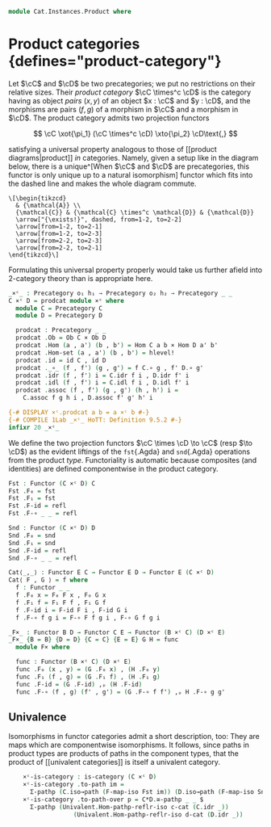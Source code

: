 <!--
```agda
open import Cat.Functor.Base
open import Cat.Prelude

import Cat.Reasoning
```
-->

```agda
module Cat.Instances.Product where
```

<!--
```agda
open Precategory
open Functor
private variable
  o₁ h₁ o₂ h₂ : Level
  B C D E : Precategory o₁ h₁
```
-->

# Product categories {defines="product-category"}

Let $\cC$ and $\cD$ be two precategories; we put no restrictions
on their relative sizes. Their _product category_ $\cC \times^c
\cD$ is the category having as object _pairs_ $(x, y)$ of an object
$x : \cC$ and $y : \cD$, and the morphisms are pairs $(f, g)$ of a
morphism in $\cC$ and a morphism in $\cD$. The product category
admits two projection functors

$$
\cC \xot{\pi_1} (\cC \times^c \cD) \xto{\pi_2} \cD\text{,}
$$

satisfying a universal property analogous to those of [[product
diagrams|product]] _in_ categories. Namely, given a setup like in the
diagram below, there is a unique^[When $\cC$ and $\cD$ are
precategories, this functor is only unique up to a natural isomorphism]
functor which fits into the dashed line and makes the whole diagram
commute.

[product diagrams]: Cat.Diagram.Product.html

~~~{.quiver}
\[\begin{tikzcd}
  & {\mathcal{A}} \\
  {\mathcal{C}} & {\mathcal{C} \times^c \mathcal{D}} & {\mathcal{D}}
  \arrow["{\exists!}", dashed, from=1-2, to=2-2]
  \arrow[from=1-2, to=2-1]
  \arrow[from=1-2, to=2-3]
  \arrow[from=2-2, to=2-3]
  \arrow[from=2-2, to=2-1]
\end{tikzcd}\]
~~~

Formulating this universal property properly would take us further
afield into 2-category theory than is appropriate here.

```agda
_×ᶜ_ : Precategory o₁ h₁ → Precategory o₂ h₂ → Precategory _ _
C ×ᶜ D = prodcat module ×ᶜ where
  module C = Precategory C
  module D = Precategory D

  prodcat : Precategory _ _
  prodcat .Ob = Ob C × Ob D
  prodcat .Hom (a , a') (b , b') = Hom C a b × Hom D a' b'
  prodcat .Hom-set (a , a') (b , b') = hlevel!
  prodcat .id = id C , id D
  prodcat ._∘_ (f , f') (g , g') = f C.∘ g , f' D.∘ g'
  prodcat .idr (f , f') i = C.idr f i , D.idr f' i
  prodcat .idl (f , f') i = C.idl f i , D.idl f' i
  prodcat .assoc (f , f') (g , g') (h , h') i =
    C.assoc f g h i , D.assoc f' g' h' i

{-# DISPLAY ×ᶜ.prodcat a b = a ×ᶜ b #-}
{-# COMPILE 1Lab _×ᶜ_ HoTT: Definition 9.5.2 #-}
infixr 20 _×ᶜ_
```

We define the two projection functors $\cC \times \cD \to \cC$ (resp
$\to \cD$) as the evident liftings of the `fst`{.Agda} and `snd`{.Agda}
operations from the product _type_. Functoriality is automatic because
composites (and identities) are defined componentwise in the product
category.

```agda
Fst : Functor (C ×ᶜ D) C
Fst .F₀ = fst
Fst .F₁ = fst
Fst .F-id = refl
Fst .F-∘ _ _ = refl

Snd : Functor (C ×ᶜ D) D
Snd .F₀ = snd
Snd .F₁ = snd
Snd .F-id = refl
Snd .F-∘ _ _ = refl

Cat⟨_,_⟩ : Functor E C → Functor E D → Functor E (C ×ᶜ D)
Cat⟨ F , G ⟩ = f where
  f : Functor _ _
  f .F₀ x = F₀ F x , F₀ G x
  f .F₁ f = F₁ F f , F₁ G f
  f .F-id i = F-id F i , F-id G i
  f .F-∘ f g i = F-∘ F f g i , F-∘ G f g i

_F×_ : Functor B D → Functor C E → Functor (B ×ᶜ C) (D ×ᶜ E)
_F×_ {B = B} {D = D} {C = C} {E = E} G H = func
  module F× where

  func : Functor (B ×ᶜ C) (D ×ᶜ E)
  func .F₀ (x , y) = (G .F₀ x) , (H .F₀ y)
  func .F₁ (f , g) = (G .F₁ f) , (H .F₁ g)
  func .F-id = (G .F-id) ,ₚ (H .F-id)
  func .F-∘ (f , g) (f' , g') = (G .F-∘ f f') ,ₚ H .F-∘ g g'
```

<!--
```agda
{-# DISPLAY F×.func F G = F F× G #-}
```
-->


## Univalence

Isomorphisms in functor categories admit a short description, too: They
are maps which are componentwise isomorphisms. It follows, since paths
in product types are products of paths in the component types, that the
product of [[univalent categories]] is itself a univalent category.

<!--
```agda
module
  _ {o ℓ o' ℓ'} {C : Precategory o ℓ} {D : Precategory o' ℓ'}
    (c-cat : is-category C) (d-cat : is-category D) where
    private
      module C   = Univalent c-cat
      module D   = Univalent d-cat
      module C*D = Cat.Reasoning (C ×ᶜ D)
```
-->

```agda
    ×ᶜ-is-category : is-category (C ×ᶜ D)
    ×ᶜ-is-category .to-path im =
      Σ-pathp (C.iso→path (F-map-iso Fst im)) (D.iso→path (F-map-iso Snd im))
    ×ᶜ-is-category .to-path-over p = C*D.≅-pathp _ _ $
      Σ-pathp (Univalent.Hom-pathp-reflr-iso c-cat (C.idr _))
                  (Univalent.Hom-pathp-reflr-iso d-cat (D.idr _))
```
